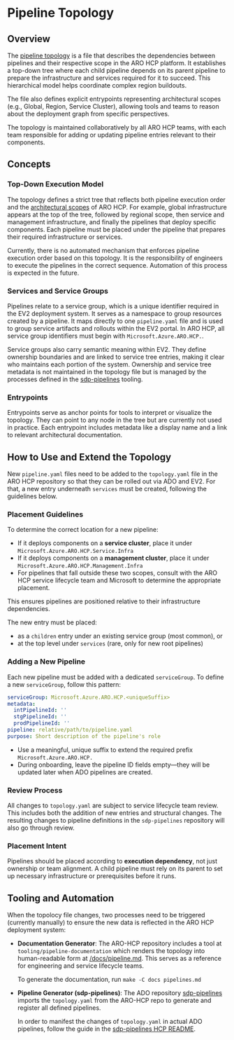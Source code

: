 # Pipeline Topology

## Overview

The [pipeline topology](../topology.yaml) is a file that describes the dependencies between pipelines and their respective scope in the ARO HCP platform. It establishes a top-down tree where each child pipeline depends on its parent pipeline to prepare the infrastructure and services required for it to succeed. This hierarchical model helps coordinate complex region buildouts.

The file also defines explicit entrypoints representing architectural scopes (e.g., Global, Region, Service Cluster), allowing tools and teams to reason about the deployment graph from specific perspectives.

The topology is maintained collaboratively by all ARO HCP teams, with each team responsible for adding or updating pipeline entries relevant to their components.

## Concepts

### Top-Down Execution Model

The topology defines a strict tree that reflects both pipeline execution order and the [architectural scopes](high-level-architecture.md) of ARO HCP. For example, global infrastructure appears at the top of the tree, followed by regional scope, then service and management infrastructure, and finally the pipelines that deploy specific components. Each pipeline must be placed under the pipeline that prepares their required infrastructure or services.

Currently, there is no automated mechanism that enforces pipeline execution order based on this topology. It is the responsibility of engineers to execute the pipelines in the correct sequence. Automation of this process is expected in the future.

### Services and Service Groups

Pipelines relate to a service group, which is a unique identifier required in the EV2 deployment system. It serves as a namespace to group resources created by a pipeline. It maps directly to one `pipeline.yaml` file and is used to group service artifacts and rollouts within the EV2 portal. In ARO HCP, all service group identifiers must begin with `Microsoft.Azure.ARO.HCP.`.

Service groups also carry semantic meaning within EV2. They define ownership boundaries and are linked to service tree entries, making it clear who maintains each portion of the system. Ownership and service tree metadata is not maintained in the topology file but is managed by the processes defined in the [sdp-pipelines](https://dev.azure.com/msazure/AzureRedHatOpenShift/_git/sdp-pipelines) tooling.

### Entrypoints

Entrypoints serve as anchor points for tools to interpret or visualize the topology. They can point to any node in the tree but are currently not used in practice. Each entrypoint includes metadata like a display name and a link to relevant architectural documentation.

## How to Use and Extend the Topology

New `pipeline.yaml` files need to be added to the `topology.yaml` file in the ARO HCP repository so that they can be rolled out via ADO and EV2. For that, a new entry underneath `services` must be created, following the guidelines below.

### Placement Guidelines

To determine the correct location for a new pipeline:

* If it deploys components on a **service cluster**, place it under `Microsoft.Azure.ARO.HCP.Service.Infra`
* If it deploys components on a **management cluster**, place it under `Microsoft.Azure.ARO.HCP.Management.Infra`
* For pipelines that fall outside these two scopes, consult with the ARO HCP service lifecycle team and Microsoft to determine the appropriate placement.

This ensures pipelines are positioned relative to their infrastructure dependencies.

The new entry must be placed:

* as a `children` entry under an existing service group (most common), or
* at the top level under `services` (rare, only for new root pipelines)

### Adding a New Pipeline

Each new pipeline must be added with a dedicated `serviceGroup`. To define a new `serviceGroup`, follow this pattern:

```yaml
serviceGroup: Microsoft.Azure.ARO.HCP.<uniqueSuffix>
metadata:
  intPipelineId: ''
  stgPipelineId: ''
  prodPipelineId: ''
pipeline: relative/path/to/pipeline.yaml
purpose: Short description of the pipeline's role
```

* Use a meaningful, unique suffix to extend the required prefix `Microsoft.Azure.ARO.HCP.`
* During onboarding, leave the pipeline ID fields empty—they will be updated later when ADO pipelines are created.

### Review Process

All changes to `topology.yaml` are subject to service lifecycle team review. This includes both the addition of new entries and structural changes. The resulting changes to pipeline definitions in the `sdp-pipelines` repository will also go through review.

### Placement Intent

Pipelines should be placed according to **execution dependency**, not just ownership or team alignment. A child pipeline must rely on its parent to set up necessary infrastructure or prerequisites before it runs.

## Tooling and Automation

When the topolocy file changes, two processes need to be triggered (currently manually) to ensure the new data is reflected in the ARO HCP deployment system:

* **Documentation Generator**: The ARO-HCP repository includes a tool at `tooling/pipeline-documentation` which renders the topology into human-readable form at [/docs/pipeline.md](../docs/pipelines.md). This serves as a reference for engineering and service lifecycle teams.

  To generate the documentation, run `make -C docs pipelines.md`

* **Pipeline Generator (sdp-pipelines)**: The ADO repository [sdp-pipelines](https://dev.azure.com/msazure/AzureRedHatOpenShift/_git/sdp-pipelines) imports the `topology.yaml` from the ARO-HCP repo to generate and register all defined pipelines.

  In order to manifest the changes of `topology.yaml` in actual ADO pipelines, follow the guide in the [sdp-pipelines HCP README](https://dev.azure.com/msazure/AzureRedHatOpenShift/_git/sdp-pipelines?path=/hcp/README.md).
